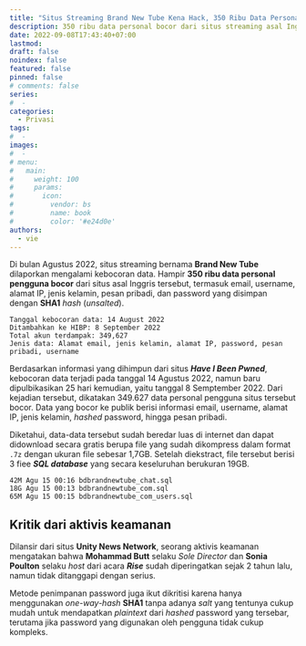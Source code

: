 ```yaml
---
title: "Situs Streaming Brand New Tube Kena Hack, 350 Ribu Data Personal Bocor"
description: 350 ribu data personal bocor dari situs streaming asal Inggris Brand New Tube, termasuk termasuk email, username, alamat IP, jenis kelamin, pesan pribadi, dan password
date: 2022-09-08T17:43:40+07:00
lastmod:
draft: false
noindex: false
featured: false
pinned: false
# comments: false
series:
#  - 
categories:
  - Privasi
tags:
#  - 
images:
#  - 
# menu:
#   main:
#     weight: 100
#     params:
#       icon:
#         vendor: bs
#         name: book
#         color: '#e24d0e'
authors:
  - vie
---
```


Di bulan Agustus 2022, situs streaming bernama **Brand New Tube** dilaporkan mengalami kebocoran data. Hampir **350 ribu data personal pengguna bocor** dari situs asal Inggris tersebut, termasuk email, username, alamat IP, jenis kelamin, pesan pribadi, dan password yang disimpan dengan **SHA1** *hash* (*unsalted*).  

<!--more-->

```
Tanggal kebocoran data: 14 August 2022
Ditambahkan ke HIBP: 8 September 2022
Total akun terdampak: 349,627
Jenis data: Alamat email, jenis kelamin, alamat IP, password, pesan pribadi, username
```

Berdasarkan informasi yang dihimpun dari situs ***Have I Been Pwned***, kebocoran data terjadi pada tanggal 14 Agustus 2022, namun baru dipulbikasikan 25 hari kemudian, yaitu tanggal 8 Semptember 2022. Dari kejadian tersebut, dikatakan 349.627 data personal pengguna situs tersebut bocor. Data yang bocor ke publik berisi informasi email, username, alamat IP, jenis kelamin, *hashed* password, hingga pesan pribadi.

Diketahui, data-data tersebut sudah beredar luas di internet dan dapat didownload secara gratis berupa file yang sudah dikompress dalam format `.7z` dengan ukuran file sebesar 1,7GB. Setelah diekstract, file tersebut berisi 3 fiee ***SQL database*** yang secara keseluruhan berukuran 19GB.

```
42M Agu 15 00:16 bdbrandnewtube_chat.sql
18G Agu 15 00:13 bdbrandnewtube_com.sql
65M Agu 15 00:15 bdbrandnewtube_com_users.sql
```

## Kritik dari aktivis keamanan

Dilansir dari situs **Unity News Network**, seorang aktivis keamanan mengatakan bahwa **Mohammad Butt** selaku *Sole Director* dan **Sonia Poulton** selaku *host* dari acara ***Rise*** sudah diperingatkan sejak 2 tahun lalu, namun tidak ditanggapi dengan serius. 

Metode penimpanan password juga ikut dikritisi karena hanya menggunakan *one-way-hash* **SHA1** tanpa adanya *salt* yang tentunya cukup mudah untuk mendapatkan *plaintext* dari *hashed* password yang tersebar, terutama jika password yang digunakan oleh pengguna tidak cukup kompleks.
